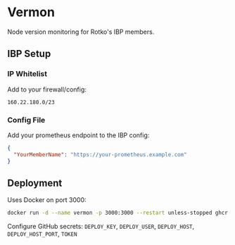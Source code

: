 # Vermon

Node version monitoring for Rotko's IBP members.

## IBP Setup

### IP Whitelist
Add to your firewall/config:
```
160.22.180.0/23
```

### Config File
Add your prometheus endpoint to the IBP config:
```json
{
  "YourMemberName": "https://your-prometheus.example.com"
}
```

## Deployment

Uses Docker on port 3000:
```bash
docker run -d --name vermon -p 3000:3000 --restart unless-stopped ghcr.io/YOUR_USERNAME/vermon:latest
```

Configure GitHub secrets: `DEPLOY_KEY`, `DEPLOY_USER`, `DEPLOY_HOST`, `DEPLOY_HOST_PORT`, `TOKEN`
